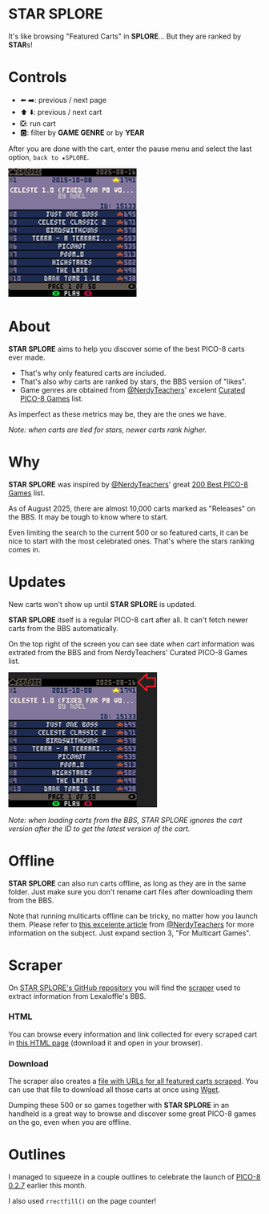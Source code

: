# STAR SPLORE

It's like browsing "Featured Carts" in **SPLORE**... But they are ranked by **STAR**s!

# Controls

- ⬅️ ➡️: previous / next page
- ⬆️ ⬇️: previous / next cart
- ❎: run cart
- 🅾️: filter by **GAME GENRE** or by **YEAR**

After you are done with the cart, enter the pause menu and select the last option, `back to ★SPLORE`.

![STAR SPORE in action](main_screenshots/star_splore_demo.gif "STAR SPORE in action")

# About

**STAR SPLORE** aims to help you discover some of the best PICO-8 carts ever made.

- That's why only featured carts are included.
- That's also why carts are ranked by stars, the BBS version of "likes".
- Game genres are obtained from [@NerdyTeachers](https://www.lexaloffle.com/bbs/?uid=25898)' excelent [Curated PICO-8 Games](https://nerdyteachers.com/PICO-8/Games/) list.

As imperfect as these metrics may be, they are the ones we have.

*Note: when carts are tied for stars, newer carts rank higher.*

# Why

**STAR SPLORE** was inspired by [@NerdyTeachers](https://www.lexaloffle.com/bbs/?uid=25898)' great [200 Best PICO-8 Games](https://nerdyteachers.com/PICO-8/Games/Top200/) list.

As of August 2025, there are almost 10,000 carts marked as "Releases" on the BBS. It may be tough to know where to start.

Even limiting the search to the current 500 or so featured carts, it can be nice to start with the most celebrated ones. That's where the stars ranking comes in.

# Updates

New carts won't show up until **STAR SPLORE** is updated.

**STAR SPLORE** itself is a regular PICO-8 cart after all. It can't fetch newer carts from the BBS automatically.

On the top right of the screen you can see date when cart information was extrated from the BBS and from NerdyTeachers' Curated PICO-8 Games list.

![latest featured cart publish date](main_screenshots/star_splore_date.png "latest featured cart publish date")

*Note: when loading carts from the BBS, STAR SPLORE ignores the cart version after the ID to get the latest version of the cart.*

# Offline

**STAR SPLORE** can also run carts offline, as long as they are in the same folder. Just make sure you don't rename cart files after downloading them from the BBS.

Note that running multicarts offline can be tricky, no matter how you launch them. Please refer to [this excelente article](https://nerdyteachers.com/PICO-8/Hardware/70#multicart) from [@NerdyTeachers](https://www.lexaloffle.com/bbs/?uid=25898) for more information on the subject. Just expand section 3, "For Multicart Games".

# Scraper

On [STAR SPLORE's GitHub repository](https://github.com/andrejtrindade/star-splore) you will find the [scraper](https://github.com/andrejtrindade/star-splore/tree/main/scraper) used to extract information from Lexaloffle's BBS.

### HTML

You can browse every information and link collected for every scraped cart in [this HTML page](https://github.com/andrejtrindade/star-splore/blob/main/scraper/results/featured_carts.html) (download it and open in your browser).

### Download

The scraper also creates a [file with URLs for all featured carts scraped](https://github.com/andrejtrindade/star-splore/blob/main/scraper/results/featured_carts_urls.txt). You can use that file to download all those carts at once using [Wget](https://www.gnu.org/software/wget/).

Dumping these 500 or so games together with **STAR SPLORE** in an handheld is a great way to browse and discover some great PICO-8 games on the go, even when you are offline.

# Outlines

I managed to squeeze in a couple outlines to celebrate the launch of [PICO-8 0.2.7](https://www.lexaloffle.com/bbs/?tid=150992) earlier this month.

I also used `rrectfill()` on the page counter!
